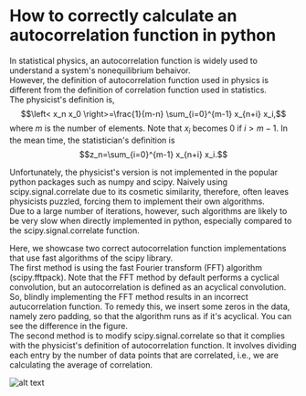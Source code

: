 # How to correctly calculate an autocorrelation function in python

In statistical physics, an autocorrelation function is widely used to understand a system's nonequilibrium behaivor.<br>
However, the definition of autocorrelation function used in physics is different from the definition of correlation function used in statistics.<br>
The physicist's definition is,
$$\left< x_n x_0 \right>=\frac{1}{m-n} \sum_{i=0}^{m-1} x_{n+i} x_i,$$
where $m$ is the number of elements. Note that $x_i$ becomes $0$ if $i>m-1$.
In the mean time, the statistician's definition is
$$z_n=\sum_{i=0}^{m-1} x_{n+i} x_i.$$



Unfortunately, the physicist's version is not implemented in the popular python packages such as numpy and scipy.
Naively using scipy.signal.correlate due to its cosmetic similarity, therefore, often leaves physicists puzzled, forcing them to implement their own algorithms.<br>
Due to a large number of iterations, however, such algorithms are likely to be very slow when directly implemented in python, especially compared to the scipy.signal.correlate function.<br>

Here, we showcase two correct autocorrelation function implementations that use fast algorithms of the scipy library.<br>
The first method is using the fast Fourier transform (FFT) algorithm (scipy.fftpack). Note that the FFT method by default performs a cyclical convolution, but an autocorrelation is defined as an acyclical convolution.<br>
So, blindly implementing the FFT method results in an incorrect autucorrelation function. To remedy this, we insert some zeros in the data, namely zero padding, so that the algorithm runs as if it's acyclical. You can see the difference in the figure.<br>
The second method is to modify scipy.signal.correlate so that it complies with the physicist's definition of autocorrelation function. It involves dividing each entry by the number of data points that are correlated, i.e., we are calculating the average of correlation.

![alt text](https://github.com/iammmiru/autocorrelation/figure.png?raw=true)
